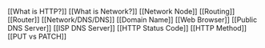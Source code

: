 [[What is HTTP?]]
[[What is Network?]]
[[Network Node]]
[[Routing]]
[[Router]]
[[Network/DNS/DNS]]
[[Domain Name]]
[[Web Browser]]
[[Public DNS Server]]
[[ISP DNS Server]]
[[HTTP Status Code]]
[[HTTP Method]]
[[PUT vs PATCH]]
